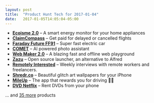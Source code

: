 ```yaml
---
layout: post
title:  "Product Hunt Tech for 2017-01-04"
date:   2017-01-05T14:05:04-05:00
---
```


* **[Ecoisme 2.0](https://www.producthunt.com/posts/ecoisme-2-0?utm_campaign=producthunt-api&utm_medium=api&utm_source=Application%3A+Daily+Digest+RSS+%28ID%3A+3202%29)** – A smart energy monitor for your home appliances
* **[ClaimCompass](https://www.producthunt.com/posts/claimcompass?utm_campaign=producthunt-api&utm_medium=api&utm_source=Application%3A+Daily+Digest+RSS+%28ID%3A+3202%29)** – Get paid for delayed or cancelled flights
* **[Faraday Future FF91](https://www.producthunt.com/posts/faraday-future-ff91?utm_campaign=producthunt-api&utm_medium=api&utm_source=Application%3A+Daily+Digest+RSS+%28ID%3A+3202%29)** – Super fast electric car
* **[COMET](https://www.producthunt.com/posts/comet-2?utm_campaign=producthunt-api&utm_medium=api&utm_source=Application%3A+Daily+Digest+RSS+%28ID%3A+3202%29)** – AI powered photo assistant
* **[Web Maker 2.0](https://www.producthunt.com/posts/web-maker-2-0?utm_campaign=producthunt-api&utm_medium=api&utm_source=Application%3A+Daily+Digest+RSS+%28ID%3A+3202%29)** – A blazing fast and offline web playground
* **[Zazu](https://www.producthunt.com/posts/zazu?utm_campaign=producthunt-api&utm_medium=api&utm_source=Application%3A+Daily+Digest+RSS+%28ID%3A+3202%29)** – Open source launcher, an alternative to Alfred
* **[Remotely Interested](https://www.producthunt.com/posts/remotely-interested?utm_campaign=producthunt-api&utm_medium=api&utm_source=Application%3A+Daily+Digest+RSS+%28ID%3A+3202%29)** – Weekly interviews with remote workers and freelancers.
* **[Shredr.co](https://www.producthunt.com/posts/shredr-co?utm_campaign=producthunt-api&utm_medium=api&utm_source=Application%3A+Daily+Digest+RSS+%28ID%3A+3202%29)** – Beautiful glitch art wallpapers for your iPhone
* **[MileUp](https://www.producthunt.com/posts/mileup?utm_campaign=producthunt-api&utm_medium=api&utm_source=Application%3A+Daily+Digest+RSS+%28ID%3A+3202%29)** – The app that rewards you for driving 🚙💸
* **[DVD Netflix](https://www.producthunt.com/posts/dvd-netflix?utm_campaign=producthunt-api&utm_medium=api&utm_source=Application%3A+Daily+Digest+RSS+%28ID%3A+3202%29)** – Rent DVDs from your phone

… and [35 more](https://www.producthunt.com/tech) products